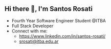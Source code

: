 ## Hi there 👋, I'm Santos Rosati

- Fourth Year Software Engineer Student @ITBA
- Full Stack Developer
- Connect with me:
  - https://www.linkedin.com/in/santos-rosati/
  - srosati@itba.edu.ar
